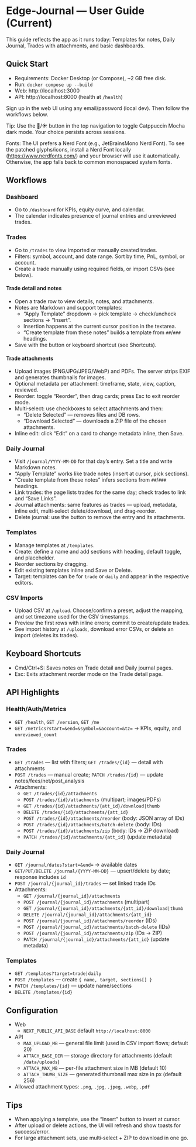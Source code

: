 # Edge‑Journal — User Guide (Current)

This guide reflects the app as it runs today: Templates for notes, Daily Journal, Trades with attachments, and basic dashboards.

## Quick Start
- Requirements: Docker Desktop (or Compose), ~2 GB free disk.
- Run: `docker compose up --build`
- Web: http://localhost:3000
- API: http://localhost:8000 (health at `/health`)

Sign up in the web UI using any email/password (local dev). Then follow the workflows below.

Tip: Use the 🌙/☀️ button in the top navigation to toggle Catppuccin Mocha dark mode. Your choice persists across sessions.

Fonts: The UI prefers a Nerd Font (e.g., JetBrainsMono Nerd Font). To see the patched glyphs/icons, install a Nerd Font locally (https://www.nerdfonts.com/) and your browser will use it automatically. Otherwise, the app falls back to common monospaced system fonts.

## Workflows

### Dashboard
- Go to `/dashboard` for KPIs, equity curve, and calendar.
- The calendar indicates presence of journal entries and unreviewed trades.

### Trades
- Go to `/trades` to view imported or manually created trades.
- Filters: symbol, account, and date range. Sort by time, PnL, symbol, or account.
- Create a trade manually using required fields, or import CSVs (see below).

#### Trade detail and notes
- Open a trade row to view details, notes, and attachments.
- Notes are Markdown and support templates:
  - “Apply Template” dropdown → pick template → check/uncheck sections → “Insert”.
  - Insertion happens at the current cursor position in the textarea.
  - “Create template from these notes” builds a template from `##`/`###` headings.
- Save with the button or keyboard shortcut (see Shortcuts).

#### Trade attachments
- Upload images (PNG/JPG/JPEG/WebP) and PDFs. The server strips EXIF and generates thumbnails for images.
- Optional metadata per attachment: timeframe, state, view, caption, reviewed.
- Reorder: toggle “Reorder”, then drag cards; press Esc to exit reorder mode.
- Multi‑select: use checkboxes to select attachments and then:
  - “Delete Selected” — removes files and DB rows.
  - “Download Selected” — downloads a ZIP file of the chosen attachments.
- Inline edit: click “Edit” on a card to change metadata inline, then Save.

### Daily Journal
- Visit `/journal/YYYY-MM-DD` for that day’s entry. Set a title and write Markdown notes.
- “Apply Template” works like trade notes (insert at cursor, pick sections).
- “Create template from these notes” infers sections from `##`/`###` headings.
- Link trades: the page lists trades for the same day; check trades to link and “Save Links”.
- Journal attachments: same features as trades — upload, metadata, inline edit, multi‑select delete/download, and drag‑reorder.
- Delete journal: use the button to remove the entry and its attachments.

### Templates
- Manage templates at `/templates`.
- Create: define a name and add sections with heading, default toggle, and placeholder.
- Reorder sections by dragging.
- Edit existing templates inline and Save or Delete.
- Target: templates can be for `trade` or `daily` and appear in the respective editors.

### CSV Imports
- Upload CSV at `/upload`. Choose/confirm a preset, adjust the mapping, and set timezone used for the CSV timestamps.
- Preview the first rows with inline errors; commit to create/update trades.
- See import history at `/uploads`, download error CSVs, or delete an import (deletes its trades).

## Keyboard Shortcuts
- Cmd/Ctrl+S: Saves notes on Trade detail and Daily journal pages.
- Esc: Exits attachment reorder mode on the Trade detail page.

## API Highlights

### Health/Auth/Metrics
- `GET /health`, `GET /version`, `GET /me`
- `GET /metrics?start=&end=&symbol=&account=&tz=` → KPIs, equity, and `unreviewed_count`

### Trades
- `GET /trades` — list with filters; `GET /trades/{id}` — detail with attachments
- `POST /trades` — manual create; `PATCH /trades/{id}` — update notes/fees/net/post_analysis
- Attachments:
  - `GET /trades/{id}/attachments`
  - `POST /trades/{id}/attachments` (multipart; images/PDFs)
  - `GET /trades/{id}/attachments/{att_id}/download|thumb`
  - `DELETE /trades/{id}/attachments/{att_id}`
  - `POST /trades/{id}/attachments/reorder` (body: JSON array of IDs)
  - `POST /trades/{id}/attachments/batch-delete` (body: IDs)
  - `POST /trades/{id}/attachments/zip` (body: IDs → ZIP download)
  - `PATCH /trades/{id}/attachments/{att_id}` (update metadata)

### Daily Journal
- `GET /journal/dates?start=&end=` → available dates
- `GET/PUT/DELETE /journal/{YYYY-MM-DD}` — upsert/delete by date; response includes `id`
- `POST /journal/{journal_id}/trades` — set linked trade IDs
- Attachments:
  - `GET /journal/{journal_id}/attachments`
  - `POST /journal/{journal_id}/attachments` (multipart)
  - `GET /journal/{journal_id}/attachments/{att_id}/download|thumb`
  - `DELETE /journal/{journal_id}/attachments/{att_id}`
  - `POST /journal/{journal_id}/attachments/reorder` (IDs)
  - `POST /journal/{journal_id}/attachments/batch-delete` (IDs)
  - `POST /journal/{journal_id}/attachments/zip` (IDs → ZIP)
  - `PATCH /journal/{journal_id}/attachments/{att_id}` (update metadata)

### Templates
- `GET /templates?target=trade|daily`
- `POST /templates` — create `{ name, target, sections[] }`
- `PATCH /templates/{id}` — update name/sections
- `DELETE /templates/{id}`

## Configuration
- Web
  - `NEXT_PUBLIC_API_BASE` default `http://localhost:8000`
- API
  - `MAX_UPLOAD_MB` — general file limit (used in CSV import flows; default 20)
  - `ATTACH_BASE_DIR` — storage directory for attachments (default `/data/uploads`)
  - `ATTACH_MAX_MB` — per-file attachment size in MB (default 10)
  - `ATTACH_THUMB_SIZE` — generated thumbnail max size in px (default 256)
- Allowed attachment types: `.png`, `.jpg`, `.jpeg`, `.webp`, `.pdf`

## Tips
- When applying a template, use the “Insert” button to insert at cursor.
- After upload or delete actions, the UI will refresh and show toasts for success/error.
- For large attachment sets, use multi‑select + ZIP to download in one go.
